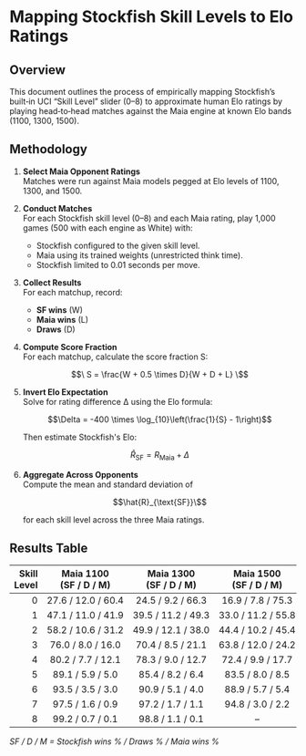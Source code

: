# Mapping Stockfish Skill Levels to Elo Ratings

## Overview
This document outlines the process of empirically mapping Stockfish’s built‑in UCI “Skill Level” slider (0–8) to approximate human Elo ratings by playing head‑to‑head matches against the Maia engine at known Elo bands (1100, 1300, 1500).

## Methodology

1. **Select Maia Opponent Ratings**  
   Matches were run against Maia models pegged at Elo levels of 1100, 1300, and 1500.

2. **Conduct Matches**  
   For each Stockfish skill level (0–8) and each Maia rating, play 1,000 games (500 with each engine as White) with:  
   - Stockfish configured to the given skill level.  
   - Maia using its trained weights (unrestricted think time).  
   - Stockfish limited to 0.01 seconds per move.

3. **Collect Results**  
   For each matchup, record:  
   - **SF wins** (W)  
   - **Maia wins** (L)  
   - **Draws** (D)

4. **Compute Score Fraction**  
   For each matchup, calculate the score fraction S:
   
   ```math
   \
     S = \frac{W + 0.5 \times D}{W + D + L}
   \
   ```

5. **Invert Elo Expectation**  
   Solve for rating difference Δ using the Elo formula:
   ```math
   \Delta = -400 \times \log_{10}\left(\frac{1}{S} - 1\right)
   ```
   Then estimate Stockfish's Elo:
   ```math
   \hat{R}_{\text{SF}} = R_{\text{Maia}} + \Delta
   ```

6. **Aggregate Across Opponents**  
   Compute the mean and standard deviation of 
   ```math
   \hat{R}_{\text{SF}}\
   ``` 
   for each skill level across the three Maia ratings.

## Results Table

Skill Level | Maia 1100 (SF / D / M) | Maia 1300 (SF / D / M) | Maia 1500 (SF / D / M) | Maia 1700 (SF / D / M) | Maia 1900 (SF / D / M)
------------:|:---------------------:|:----------------------:|:----------------------:|:----------------------:|:----------------------:
0            | 27.6 / 12.0 / 60.4    | 24.5 / 9.2 / 66.3      | 16.9 / 7.8 / 75.3      | 15.9 / 7.0 / 77.1      | 14.7 / 8.3 / 77.0      
1            | 47.1 / 11.0 / 41.9    | 39.5 / 11.2 / 49.3     | 33.0 / 11.2 / 55.8     | 28.3 / 11.9 / 59.8     | 24.3 / 11.2 / 64.5     
2            | 58.2 / 10.6 / 31.2    | 49.9 / 12.1 / 38.0     | 44.4 / 10.2 / 45.4     | 40.2 / 11.6 / 48.2     | 33.4 / 12.0 / 54.6     
3            | 76.0 / 8.0 / 16.0     | 70.4 / 8.5 / 21.1      | 63.8 / 12.0 / 24.2     | 58.9 / 11.4 / 29.7     | 54.8 / 12.1 / 33.1     
4            | 80.2 / 7.7 / 12.1     | 78.3 / 9.0 / 12.7      | 72.4 / 9.9 / 17.7      | 69.2 / 10.9 / 19.9     | 59.3 / 11.6 / 29.1     
5            | 89.1 / 5.9 / 5.0      | 85.4 / 8.2 / 6.4       | 83.5 / 8.0 / 8.5       | 79.2 / 7.9 / 12.9      | 76.2 / 8.3 / 15.5     
6            | 93.5 / 3.5 / 3.0      | 90.9 / 5.1 / 4.0       | 88.9 / 5.7 / 5.4       | 86.9 / 6.4 / 6.7       | 84.6 / 6.4 / 9.0      
7            | 97.5 / 1.6 / 0.9      | 97.2 / 1.7 / 1.1       | 94.8 / 3.0 / 2.2       | 93.0 / 3.5 / 3.5       | 91.2 / 4.6 / 4.2      
8            | 99.2 / 0.7 / 0.1      | 98.8 / 1.1 / 0.1       | –                     | –                     | –                    

*SF / D / M = Stockfish wins % / Draws % / Maia wins %*
